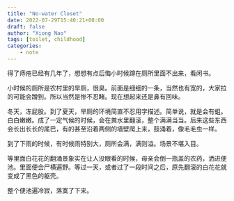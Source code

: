 ```yaml
---
title: "No-water Closet"
date: 2022-07-29T15:40:21+08:00
draft: false
author: "Xiong Nao"
tags: [toilet, childhood]
categories:
    - note
---
```


得了痔疮已经有几年了，想想有点后悔小时候蹲在厕所里面不出来，看闲书。

小时候的厕所是农村里的旱厕，很臭。前面是细细的一条，当然也有宽的，大家拉的可能会蹭到。所以当然是惨不忍睹。现在想起来还是鼻有回味。

冬天，冻屁股。到了夏天，旱厕的环境简直不忍用字描述。简单说，就是会有蛆。白白嫩嫩。成了一定气候的时候，会在粪水里翻滚，整个满满当当。后来这些东西会长出长长的尾巴，有的甚至沿着两侧的墙壁爬上来，鼓涌着，像毛毛虫一样。 

到了下雨的时候，有时候雨特别大，厕所会满，满则溢。场景不堪入目。

等里面白花花的翻涌景象实在让人没眼看的时候，母亲会倒一瓶盖的农药，洒进便池。里面便会尸横遍野。等过一天，或者过了一段时间之后，原先翻滚的白花花就变成了黑色的躯壳。

整个便池遍冷寂，落寞了下来。
